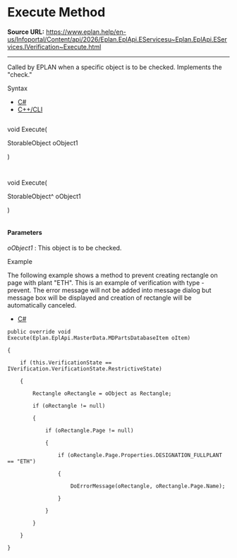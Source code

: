 # Execute Method

**Source URL:** https://www.eplan.help/en-us/Infoportal/Content/api/2026/Eplan.EplApi.EServicesu~Eplan.EplApi.EServices.IVerification~Execute.html

---

Called by EPLAN when a specific object is to be checked. Implements the "check."

Syntax

- [C#](#i-syntax-CS)
- [C++/CLI](#i-syntax-CPP2005)

```
```
void Execute( 

   StorableObject oObject1

)
```
```

```
```
void Execute( 

   StorableObject^ oObject1

)
```
```

#### Parameters

*oObject1*
:   This object is to be checked.

Example

The following example shows a method to prevent creating rectangle on page with plant "ETH". This is an example of verification with type - prevent. The error message will not be added into message dialog but message box will be displayed and creation of rectangle will be automatically canceled.

- [C#](#i-tab-content-81f07ac1-2938-442f-9e56-f8cfcfab0c90)

```
public override void Execute(Eplan.EplApi.MasterData.MDPartsDatabaseItem oItem)

{

    if (this.VerificationState == IVerification.VerificationState.RestrictiveState)

    {

        Rectangle oRectangle = oObject as Rectangle;

        if (oRectangle != null)

        {

            if (oRectangle.Page != null)

            {

                if (oRectangle.Page.Properties.DESIGNATION_FULLPLANT == "ETH")

                {

                    DoErrorMessage(oRectangle, oRectangle.Page.Name);

                }

            }

        }

    }

}
```
